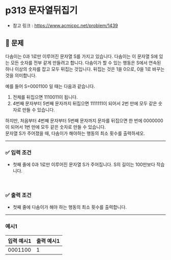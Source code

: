# p313 문자열뒤집기
- 참고 링크 : https://www.acmicpc.net/problem/1439
## 🔔 문제
다솜이는 0과 1로만 이루어진 문자열 S를 가지고 있습니다.
다솜이는 이 문자열 S에 있는 모든 숫자를 전부 같게 만들려고 합니다. 
다솜이가 할 수 있는 행동은 S에서 연속된 하나 이상의 숫자를 잡고 모두 뒤집는 것입니다.
뒤집는 것은 1을 0으로, 0을 1로 바꾸는 것을 의미합니다.

예를 들어 S=0001100 일 때는 다음과 같습니다.
1. 전체를 뒤집으면 1110011이 됩니다.
2. 4번째 문자부터 5번째 문자까지 뒤집으면 1111111이 되어서 2번 만에 모두 같은 숫자로 만들 수 있습니다.

하지만, 처음부터 4번째 문자부터 5번째 문자까지 문자를 뒤집으면 한 번에 0000000이 되어서 1번 만에 모두 같은 숫자로 만들 수 있습니다.
<br>
문자열 S가 주어졌을 때, 다솜이가 해야하는 행동의 최소 횟수를 출력하세오.

<hr>

### ✅ 입력 조건
- 첫째 줄에 0과 1로만 이루어진 문자열 S가 주어집니다. S의 길이는 100만보다 작습니다.
<br>

### ✅ 출력 조건
- 첫째 줄에 다솜이가 해야 하는 행동의 최소 횟수를 출력합니다.
<hr>

### 예시1
|입력 예시1|출력 예시1|
|:---|:---|
| 0001100 | 1 |
